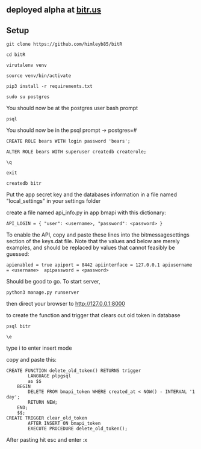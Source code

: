 ## deployed alpha at [bitr.us](bitr.us)

## Setup

`git clone https://github.com/himleyb85/bitR`

`cd bitR`

`virutalenv venv`

`source venv/bin/activate`

`pip3 install -r requirements.txt`

`sudo su postgres`

You should now be at the postgres user bash prompt

`psql`

You should now be in the psql prompt -> postgres=#

`CREATE ROLE bears WITH login password 'bears';`

`ALTER ROLE bears WITH superuser createdb createrole;`

`\q`

`exit`

`createdb bitr`

Put the app secret key and the databases information in a file named "local_settings" in your settings folder

create a file named api_info.py in app bmapi with this dictionary:

`API_LOGIN = { "user": <username>, "password": <password> }`

To enable the API, copy and paste these lines into the bitmessagesettings section of the keys.dat file. Note that the values <username> and <password> below are merely examples, and should be replaced by values that cannot feasibly be guessed:

`apienabled = true
apiport = 8442
apiinterface = 127.0.0.1
apiusername = <username> 
apipassword = <password>
`

Should be good to go.  To start server,

`python3 manage.py runserver`

then direct your browser to http://127.0.0.1:8000

to create the function and trigger that clears out old token in database

`psql bitr`

`\e`

type i to enter insert mode

copy and paste this:
``` 
CREATE FUNCTION delete_old_token() RETURNS trigger
        LANGUAGE plpgsql
        as $$
    BEGIN 
        DELETE FROM bmapi_token WHERE created_at < NOW() - INTERVAL '1 day';
        RETURN NEW;
    END;
    $$;
CREATE TRIGGER clear_old_token
        AFTER INSERT ON bmapi_token
        EXECUTE PROCEDURE delete_old_token();
```
After pasting hit esc and enter :x
